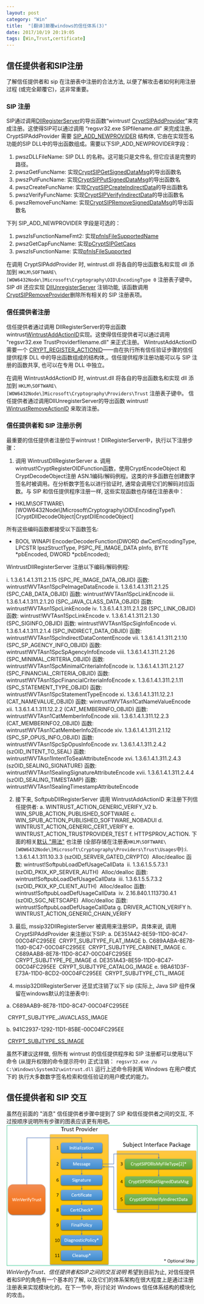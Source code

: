 ```yaml
---
layout: post
category: "Win"
title:  "[翻译]颠覆windows的信任体系(3)"
date: 2017/10/19 20:19:05
tags: [Win,Trust,certificate]
---
```

## 信任提供者和SIP注册

了解信任提供者和 sip 在注册表中注册的合法方法, 以便了解攻击者如何利用注册过程 (或完全颠覆它)，这非常重要。

### SIP 注册
SIP通过调用[DllRegisterServer][1]的导出函数“wintrust!
[CryptSIPAddProvider][2]”来完成注册。这使得SIP可以通过调用 “regsvr32.exe SIPfilename.dll” 来完成注册。CryptSIPAddProvider 需要 [SIP_ADD_NEWPROVIDER][3] 结构体, 它由在实现签名功能的SIP DLL中的导出函数组成。需要以下SIP_ADD_NEWPROVIDER字段：

1. pwszDLLFileName:
  SIP DLL 的名称。这可能只是文件名, 但它应该是完整的路径。
2. pwszGetFuncName:
  实现[CryptSIPGetSignedDataMsg][4]的导出函数名
3. pwszPutFuncName:
  实现[CryptSIPPutSignedDataMsg][5]的导出函数名
4. pwszCreateFuncName:
  实现[CryptSIPCreateIndirectData][6]的导出函数名
5. pwszVerifyFuncName:
  实现[CryptSIPVerifyIndirectData][7]的导出函数名
6. pwszRemoveFuncName:
  实现[CryptSIPRemoveSignedDataMsg][8]的导出函数名

下列 SIP_ADD_NEWPROVIDER 字段是可选的：
1. pwszIsFunctionNameFmt2:
  实现[pfnIsFileSupportedName][9]
2. pwszGetCapFuncName:
  实现[pCryptSIPGetCaps][10]
3. pwszIsFunctionName:
  实现[pfnIsFileSupported][11]

在调用 CryptSIPAddProvider 时, wintrust.dll 将各自的导出函数名和实现 dll 添加到
`HKLM\SOFTWARE\[WOW6432Node\]Microsoft\Cryptography\OID\EncodingType 0`
注册表子键中。
SIP dll 还应实现 [DllUnregisterServer][12] 注销功能, 该函数调用 [CryptSIPRemoveProvider][13]删除所有相关的 SIP 注册表项。

### 信任提供者注册

信任提供者通过调用 DllRegisterServer的导出函数wintrust[WintrustAddActionID][14]实现。这使得信任提供者可以通过调用 "regsvr32.exe TrustProviderfilename.dll" 来正式注册。 WintrustAddActionID 需要一个
 [CRYPT_REGISTER_ACTIONID][15]——由在执行所有信任验证步骤的信任提供程序 DLL 中的导出函数组成的结构体,。信任提供程序注册功能可以与 SIP 注册的函数共享, 也可以在专用 DLL 中独立。

在调用 WintrustAddActionID 时, wintrust.dll 将各自的导出函数名和实现 dll 添加到
`HKLM\SOFTWARE\[WOW6432Node\]Microsoft\Cryptography\Providers\Trust`
注册表子键中。
信任提供者通过调用DllUnregisterServer的导出函数 wintrust! [WintrustRemoveActionID][16] 来取消注册。

### 信任提供者和 SIP 注册示例
最重要的信任提供者注册位于wintrust！DllRegisterServer中，执行以下注册步骤：
1. 调用 WintrustDllRegisterServer
  a.  调用 wintrust!CryptRegisterOIDFunction函数，使用CryptEncodeObject 和 CryptDecodeObject注册 ASN.1编码/解码例程。这类的许多函数在创建数字签名时被调用。在分析数字签名以进行验证时, 通常会调用它们的解码对应函数。与 SIP 和信任提供程序注册一样, 这些实现函数也存储在注册表中：
  - HKLM\\SOFTWARE\\[WOW6432Node\\]Microsoft\\Cryptography\\OID\\EncodingType1\\[CryptDllDecodeObject|CryptDllEncodeObject]

  所有这些编码函数都接受以下函数签名:
  - BOOL WINAPI EncoderDecoderFunction(DWORD
    dwCertEncodingType, LPCSTR lpszStructType,
    PSPC_PE_IMAGE_DATA pInfo, BYTE *pbEncoded, DWORD
    *pcbEncoded);

  WintrustDllRegisterServer 注册以下编码/解码例程:

  i. 1.3.6.1.4.1.311.2.1.15 (SPC_PE_IMAGE_DATA_OBJID)
  函数: wintrust!WVTAsn1SpcPeImageDataEncode
  ii.  1.3.6.1.4.1.311.2.1.25 (SPC_CAB_DATA_OBJID)
  函数: wintrust!WVTAsn1SpcLinkEncode
  iii.  1.3.6.1.4.1.311.2.1.20 (SPC_JAVA_CLASS_DATA_OBJID)
  函数: wintrust!WVTAsn1SpcLinkEncode
  iv.  1.3.6.1.4.1.311.2.1.28 (SPC_LINK_OBJID)
  函数: wintrust!WVTAsn1SpcLinkEncode
  v.  1.3.6.1.4.1.311.2.1.30 (SPC_SIGINFO_OBJID)
  函数: wintrust!WVTAsn1SpcSigInfoEncode
  vi.  1.3.6.1.4.1.311.2.1.4 (SPC_INDIRECT_DATA_OBJID)
  函数: wintrust!WVTAsn1SpcIndirectDataContentEncode
  vii.  1.3.6.1.4.1.311.2.1.10 (SPC_SP_AGENCY_INFO_OBJID)
  函数: wintrust!WVTAsn1SpcSpAgencyInfoEncode
  viii.  1.3.6.1.4.1.311.2.1.26 (SPC_MINIMAL_CRITERIA_OBJID)
  函数: wintrust!WVTAsn1SpcMinimalCriteriaInfoEncode
  ix.  1.3.6.1.4.1.311.2.1.27 (SPC_FINANCIAL_CRITERIA_OBJID)
  函数: wintrust!WVTAsn1SpcFinancialCriteriaInfoEncode
  x.  1.3.6.1.4.1.311.2.1.11 (SPC_STATEMENT_TYPE_OBJID)
  函数: wintrust!WVTAsn1SpcStatementTypeEncode
  xi.  1.3.6.1.4.1.311.12.2.1 (CAT_NAMEVALUE_OBJID)
  函数: wintrust!WVTAsn1CatNameValueEncode
  xii.  1.3.6.1.4.1.311.12.2.2 (CAT_MEMBERINFO_OBJID)
  函数: wintrust!WVTAsn1CatMemberInfoEncode
  xiii.  1.3.6.1.4.1.311.12.2.3 (CAT_MEMBERINFO2_OBJID)
  函数: wintrust!WVTAsn1CatMemberInfo2Encode
  xiv.  1.3.6.1.4.1.311.2.1.12 (SPC_SP_OPUS_INFO_OBJID)
  函数: wintrust!WVTAsn1SpcSpOpusInfoEncode
  xv.  1.3.6.1.4.1.311.2.4.2 (szOID_INTENT_TO_SEAL)
  函数: wintrust!WVTAsn1IntentToSealAttributeEncode
  xvi.  1.3.6.1.4.1.311.2.4.3 (szOID_SEALING_SIGNATURE)
  函数: wintrust!WVTAsn1SealingSignatureAttributeEncode
  xvii.  1.3.6.1.4.1.311.2.4.4 (szOID_SEALING_TIMESTAMP)
  函数: wintrust!WVTAsn1SealingTimestampAttributeEncode

2. 接下来, SoftpubDllRegisterServer 调用 WintrustAddActionID 来注册下列信任提供者:
    a. WINTRUST_ACTION_GENERIC_VERIFY_V2
    b. WIN_SPUB_ACTION_PUBLISHED_SOFTWARE
    c. WIN_SPUB_ACTION_PUBLISHED_SOFTWARE_NOBADUI
    d. WINTRUST_ACTION_GENERIC_CERT_VERIFY
    e. WINTRUST_ACTION_TRUSTPROVIDER_TEST
    f. HTTPSPROV_ACTION. 下面的相关[默认 "用法"][17] 也注册 (全部存储在注册表`HKLM\SOFTWARE\[WOW6432Node\]Microsoft\Cryptography\Providers\Trust\Usages`中):
    ​	 i. 1.3.6.1.4.1.311.10.3.3 (szOID_SERVER_GATED_CRYPTO)
    ​	    Alloc/dealloc 函数: wintrust!SoftpubLoadDefUsageCallData
    ​	ii. 1.3.6.1.5.5.7.3.1 (szOID_PKIX_KP_SERVER_AUTH)
    ​	    Alloc/dealloc 函数: wintrust!SoftpubLoadDefUsageCallData
    ​	iii. 1.3.6.1.5.5.7.3.2 (szOID_PKIX_KP_CLIENT_AUTH)
    ​	    Alloc/dealloc 函数: wintrust!SoftpubLoadDefUsageCallData
    ​	iv. 2.16.840.1.113730.4.1 (szOID_SGC_NETSCAPE)
    ​	    Alloc/dealloc 函数: wintrust!SoftpubLoadDefUsageCallData
    g. DRIVER_ACTION_VERIFY
    h. WINTRUST_ACTION_GENERIC_CHAIN_VERIFY

3. 最后, mssip32DllRegisterServer 被调用来注册SIP。具体来说, 调用 CryptSIPAddProvider 来注册以下SIP:
  a. DE351A42-8E59-11D0-8C47-00C04FC295EE
  ​    CRYPT_SUBJTYPE_FLAT_IMAGE
  b. C689AABA-8E78-11d0-8C47-00C04FC295EE
  ​    CRYPT_SUBJTYPE_CABINET_IMAGE
  c. C689AAB8-8E78-11D0-8C47-00C04FC295EE
  ​    CRYPT_SUBJTYPE_PE_IMAGE
  d. DE351A43-8E59-11D0-8C47-00C04FC295EE
  ​    CRYPT_SUBJTYPE_CATALOG_IMAGE
  e. 9BA61D3F-E73A-11D0-8CD2-00C04FC295EE
  ​    CRYPT_SUBJTYPE_CTL_IMAGE

4. mssip32DllRegisterServer 还显式注销了以下 sip (实际上, Java SIP 组件保留在windows默认的注册表中):

  a. C689AAB9-8E78-11D0-8C47-00C04FC295EE

  ​    CRYPT_SUBJTYPE_JAVACLASS_IMAGE

  b. 941C2937-1292-11D1-85BE-00C04FC295EE

  ​    [CRYPT_SUBJTYPE_SS_IMAGE][18]

虽然不建议这样做, 但所有 wintrust 的信任提供程序和 SIP 注册都可以使用以下命令 (从提升权限的命令提示符中) 正式注销：
`regsvr32.exe /u C:\Windows\System32\wintrust.dll`
运行上述命令将剥离 Windows 在用户模式下的 执行大多数数字签名检索和信任验证的用户模式的能力。

## 信任提供者和 SIP 交互
虽然在前面的 "消息" 信任提供者步骤中提到了 SIP 和信任提供者之间的交互, 不过按顺序说明所有步骤的图表应该更有用吧。
![WinVerifyTrust、信任提供者和SIP之间的交互说明](/uploads/img/Subverting_Trust_in_Windows/Subverting_Trust_in_Windows-5.png)
*WinVerifyTrust、信任提供者和SIP之间的交互说明*
希望到目前为止, 对信任提供者和SIP的角色有一个基本的了解, 以及它们的体系架构在很大程度上是通过注册注册表来实现模块化的。在下一节中, 将讨论对 Windows 信任体系结构的模块化的攻击。

[1]:https://msdn.microsoft.com/en-us/library/windows/desktop/ms682162(v=vs.85).aspx
[2]:https://msdn.microsoft.com/en-us/library/windows/desktop/aa380283(v=vs.85).aspx
[3]:https://msdn.microsoft.com/en-us/library/windows/desktop/aa387767(v=vs.85).aspx
[4]:https://msdn.microsoft.com/en-us/library/windows/desktop/cc542585(v=vs.85).aspx
[5]:https://msdn.microsoft.com/en-us/library/windows/desktop/cc542587(v=vs.85).aspx
[6]:https://msdn.microsoft.com/en-us/library/windows/desktop/bb736358(v=vs.85).aspx
[7]:https://msdn.microsoft.com/en-us/library/windows/desktop/cc542591(v=vs.85).aspx
[8]:https://msdn.microsoft.com/en-us/library/windows/desktop/cc542589(v=vs.85).aspx
[9]:https://msdn.microsoft.com/en-us/library/windows/desktop/cc542640(v=vs.85).aspx
[10]:https://msdn.microsoft.com/en-us/library/windows/desktop/cc542640(v=vs.85).aspx
[11]:https://msdn.microsoft.com/en-us/library/windows/desktop/cc542636(v=vs.85).aspx
[12]:https://msdn.microsoft.com/en-us/library/windows/desktop/ms691457(v=vs.85).aspx
[13]:https://msdn.microsoft.com/en-us/library/windows/desktop/aa380284(v=vs.85).aspx
[14]:https://msdn.microsoft.com/en-us/library/windows/desktop/aa388196(v=vs.85).aspx
[15]:https://msdn.microsoft.com/en-us/library/windows/desktop/aa381463(v=vs.85).aspx
[16]:https://msdn.microsoft.com/en-us/library/windows/desktop/aa388199(v=vs.85).aspx
[17]:https://msdn.microsoft.com/en-us/library/windows/desktop/hh802766(v=vs.85).aspx
[18]:https://msdn.microsoft.com/en-us/library/windows/desktop/aa380369(v=vs.85).aspx

